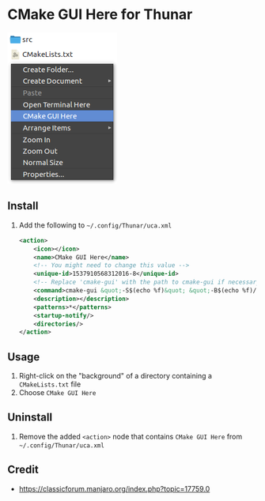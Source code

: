 # CMake GUI Here for Thunar

![](screenshot.png)

## Install

1. Add the following to `~/.config/Thunar/uca.xml`

    ```xml
    <action>
        <icon></icon>
        <name>CMake GUI Here</name>
        <!-- You might need to change this value -->
        <unique-id>1537910568312016-8</unique-id>
        <!-- Replace 'cmake-gui' with the path to cmake-gui if necessary -->
        <command>cmake-gui &quot;-S$(echo %f)&quot; &quot;-B$(echo %f)/build&quot;</command>
        <description></description>
        <patterns>*</patterns>
        <startup-notify/>
        <directories/>
    </action>
    ```

## Usage

1. Right-click on the "background" of a directory containing a `CMakeLists.txt` file
1. Choose `CMake GUI Here`

## Uninstall

1. Remove the added `<action>` node that contains `CMake GUI Here` from `~/.config/Thunar/uca.xml`

## Credit

* https://classicforum.manjaro.org/index.php?topic=17759.0
